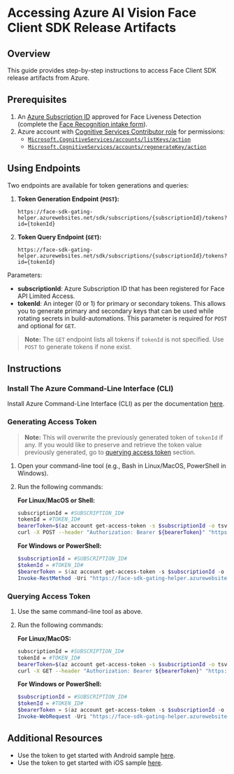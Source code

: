 # Accessing Azure AI Vision Face Client SDK Release Artifacts

## Overview
This guide provides step-by-step instructions to access Face Client SDK release artifacts from Azure.

## Prerequisites
1. An [Azure Subscription ID](https://learn.microsoft.com/azure/azure-portal/get-subscription-tenant-id) approved for Face Liveness Detection (complete the [Face Recognition intake form](https://aka.ms/facerecognition)).
2. Azure account with [Cognitive Services Contributor role](https://learn.microsoft.com/azure/role-based-access-control/role-assignments-list-portal) for permissions:
   - [`Microsoft.CognitiveServices/accounts/listKeys/action`](https://learn.microsoft.com/rest/api/cognitiveservices/accountmanagement/accounts/list-keys)
   - [`Microsoft.CognitiveServices/accounts/regenerateKey/action`](https://learn.microsoft.com/rest/api/cognitiveservices/accountmanagement/accounts/regenerate-key)

## Using Endpoints
Two endpoints are available for token generations and queries:
   
1. **Token Generation Endpoint (`POST`):**
   
   ```
   https://face-sdk-gating-helper.azurewebsites.net/sdk/subscriptions/{subscriptionId}/tokens?id={tokenId}
   ```
   
1. **Token Query Endpoint (`GET`):**

   ```
   https://face-sdk-gating-helper.azurewebsites.net/sdk/subscriptions/{subscriptionId}/tokens?id={tokenId}
   ```

Parameters:
- **subscriptionId**: Azure Subscription ID that has been registered for Face API Limited Access.
- **tokenId**: An integer (0 or 1) for primary or secondary tokens. This allows you to generate primary and secondary keys that can be used while rotating secrets in build-automations. This parameter is required for `POST` and optional for `GET`.

> **Note:** The `GET` endpoint lists all tokens if `tokenId` is not specified. Use `POST` to generate tokens if none exist.

## Instructions

### Install The Azure Command-Line Interface (CLI)
Install Azure Command-Line Interface (CLI) as per the documentation [here](https://learn.microsoft.com/cli/azure/).

### Generating Access Token

> **Note:** This will overwrite the previously generated token of `tokenId` if any. If you would like to preserve and retrieve the token value previously generated, go to [querying access token](#querying-access-token) section.

1. Open your command-line tool (e.g., Bash in Linux/MacOS, PowerShell in Windows).
1. Run the following commands:

   **For Linux/MacOS or Shell:**
   ```bash
   subscriptionId = #SUBSCRIPTION_ID#
   tokenId = #TOKEN_ID#
   bearerToken=$(az account get-access-token -s $subscriptionId -o tsv | cut -f1)
   curl -X POST --header "Authorization: Bearer ${bearerToken}" "https://face-sdk-gating-helper.azurewebsites.net/sdk/subscriptions/${subscriptionId}/tokens?id=${tokenId}"
   ```

   **For Windows or PowerShell:**
   ```powershell
   $subscriptionId = #SUBSCRIPTION_ID#
   $tokenId = #TOKEN_ID#
   $bearerToken = $(az account get-access-token -s $subscriptionId -o tsv).split()[0];
   Invoke-RestMethod -Uri "https://face-sdk-gating-helper.azurewebsites.net/sdk/subscriptions/${subscriptionId}/tokens?id=${tokenId}" -Method POST -Headers @{"Authorization"="Bearer ${bearerToken}"}
   ```

### Querying Access Token
1. Use the same command-line tool as above.
1. Run the following commands:

   **For Linux/MacOS:**
   ```bash
   subscriptionId = #SUBSCRIPTION_ID#
   tokenId = #TOKEN_ID#
   bearerToken=$(az account get-access-token -s $subscriptionId -o tsv | cut -f1)
   curl -X GET --header "Authorization: Bearer ${bearerToken}" "https://face-sdk-gating-helper.azurewebsites.net/sdk/subscriptions/${subscriptionId}/tokens?id=${tokenId}"
   ```

   **For Windows or PowerShell:**
   ```powershell
   $subscriptionId = #SUBSCRIPTION_ID#
   $tokenId = #TOKEN_ID#
   $bearerToken = $(az account get-access-token -s $subscriptionId -o tsv).split()[0];
   Invoke-WebRequest -Uri "https://face-sdk-gating-helper.azurewebsites.net/sdk/subscriptions/${subscriptionId}/tokens?id=${tokenId}" -Method GET -Headers @{"Authorization"="Bearer ${bearerToken}"}
   ```

## Additional Resources
- Use the token to get started with Android sample [here](samples/kotlin/face/FaceAnalyzerSample/README.md).
- Use the token to get started with iOS sample [here](samples/swift/face/FaceAnalyzerSample/README.md).
